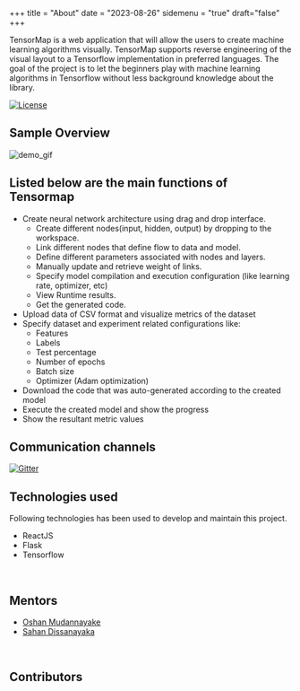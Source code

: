 +++
title = "About"
date = "2023-08-26"
sidemenu = "true"
draft="false"
+++

TensorMap is a web application that will allow the users to create machine learning algorithms visually. TensorMap supports reverse engineering of the visual layout to a Tensorflow implementation in preferred languages. The goal of the project is to let the beginners play with machine learning algorithms in Tensorflow without less background knowledge about the library.
<br/>

[![License](https://img.shields.io/badge/License-Apache%202.0-blue.svg)](https://opensource.org/licenses/Apache-2.0)

## Sample Overview
![demo_gif](/demo_v2.gif)

## Listed below are the main functions of Tensormap
* Create neural network architecture using drag and drop interface.
    * Create different nodes(input, hidden, output) by dropping to the workspace.
    * Link different nodes that define flow to data and model.
    * Define different parameters associated with nodes and layers.
    * Manually update and retrieve weight of links.
    * Specify model compilation and execution configuration (like learning rate, optimizer, etc)
    * View Runtime results.
    * Get the generated code.
* Upload data of CSV format and visualize metrics of the dataset
* Specify dataset and experiment related configurations like:
    * Features
    * Labels
    * Test percentage
    * Number of epochs
    * Batch size
    * Optimizer (Adam optimization)
* Download the code that was auto-generated according to the created model
* Execute the created model and show the progress
* Show the resultant metric values

## Communication channels
[![Gitter](https://badges.gitter.im/scorelab/TensorMap.svg)](https://gitter.im/scorelab/TensorMap?utm_source=badge&utm_medium=badge&utm_campaign=pr-badge)
<br>

## Technologies used

Following technologies has been used to develop and maintain this project.
* ReactJS
* Flask
* Tensorflow

<br>

## Mentors
- [Oshan Mudannayake](https://github.com/ivantha)
- [Sahan Dissanayaka](https://github.com/SahanDisa)

<br>

## Contributors

<br>